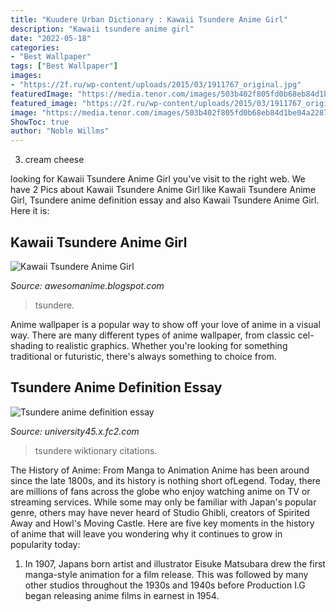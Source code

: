 ```yaml
---
title: "Kuudere Urban Dictionary : Kawaii Tsundere Anime Girl"
description: "Kawaii tsundere anime girl"
date: "2022-05-18"
categories:
- "Best Wallpaper"
tags: ["Best Wallpaper"]
images:
- "https://2f.ru/wp-content/uploads/2015/03/1911767_original.jpg"
featuredImage: "https://media.tenor.com/images/503b402f805fd0b68eb84d1be04a2287/tenor.png"
featured_image: "https://2f.ru/wp-content/uploads/2015/03/1911767_original.jpg"
image: "https://media.tenor.com/images/503b402f805fd0b68eb84d1be04a2287/tenor.png"
ShowToc: true
author: "Noble Willms"
---
```



3. cream cheese 

	

		
looking for Kawaii Tsundere Anime Girl you've visit to the right web. We have 2 Pics about Kawaii Tsundere Anime Girl like Kawaii Tsundere Anime Girl, Tsundere anime definition essay and also Kawaii Tsundere Anime Girl. Here it is:
		
    
## Kawaii Tsundere Anime Girl

<img loading=lazy src="https://media.tenor.com/images/503b402f805fd0b68eb84d1be04a2287/tenor.png" onerror="this.onerror=null;this.src='https://tse4.mm.bing.net/th?id=OIP.UDtAL4Bf0LaOuE0b4EoihwHaEJ&amp;pid=15.1';" alt="Kawaii Tsundere Anime Girl">

_Source: awesomanime.blogspot.com_

>tsundere. 

	

Anime wallpaper is a popular way to show off your love of anime in a visual way. There are many different types of anime wallpaper, from classic cel-shading to realistic graphics. Whether you're looking for something traditional or futuristic, there's always something to choice from.

    
## Tsundere Anime Definition Essay

<img loading=lazy src="https://2f.ru/wp-content/uploads/2015/03/1911767_original.jpg" onerror="this.onerror=null;this.src='https://tse2.mm.bing.net/th?id=OIP.g5qd4b-PZpEMh9nj1XAtXwHaEK&amp;pid=15.1';" alt="Tsundere anime definition essay">

_Source: university45.x.fc2.com_

>tsundere wiktionary citations. 

	

The History of Anime: From Manga to Animation
Anime has been around since the late 1800s, and its history is nothing short ofLegend. Today, there are millions of fans across the globe who enjoy watching anime on TV or streaming services. While some may only be familiar with Japan's popular genre, others may have never heard of Studio Ghibli, creators of Spirited Away and Howl's Moving Castle. Here are five key moments in the history of anime that will leave you wondering why it continues to grow in popularity today:
1) In 1907, Japans born artist and illustrator Eisuke Matsubara drew the first manga-style animation for a film release. This was followed by many other studios throughout the 1930s and 1940s before Production I.G began releasing anime films in earnest in 1954.

